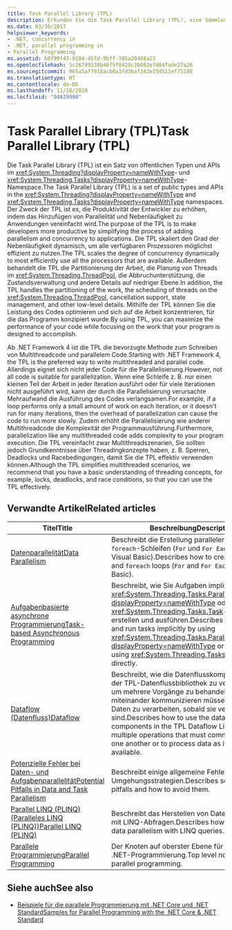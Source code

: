 ```yaml
---
title: Task Parallel Library (TPL)
description: Erkunden Sie die Task Parallel Library (TPL), eine Sammlung von öffentlichen Typen und APIs zum Vereinfachen des Hinzufügungsprozesses für Parallelität und Nebenläufigkeit zu Anwendungen in .NET.
ms.date: 03/30/2017
helpviewer_keywords:
- .NET, concurrency in
- .NET, parallel programming in
- Parallel Programming
ms.assetid: b8f99f43-9104-45fd-9bff-385a20488a23
ms.openlocfilehash: 5c26799338b46f5f0420c3b082e7d84fade27a26
ms.sourcegitcommit: 965a5af7918acb0a3fd3baf342e15d511ef75188
ms.translationtype: HT
ms.contentlocale: de-DE
ms.lasthandoff: 11/18/2020
ms.locfileid: "94829998"
---
```

# <a name="task-parallel-library-tpl"></a><span data-ttu-id="c0558-103">Task Parallel Library (TPL)</span><span class="sxs-lookup"><span data-stu-id="c0558-103">Task Parallel Library (TPL)</span></span>

<span data-ttu-id="c0558-104">Die Task Parallel Library (TPL) ist ein Satz von öffentlichen Typen und APIs im <xref:System.Threading?displayProperty=nameWithType>- und <xref:System.Threading.Tasks?displayProperty=nameWithType>-Namespace.</span><span class="sxs-lookup"><span data-stu-id="c0558-104">The Task Parallel Library (TPL) is a set of public types and APIs in the <xref:System.Threading?displayProperty=nameWithType> and <xref:System.Threading.Tasks?displayProperty=nameWithType> namespaces.</span></span> <span data-ttu-id="c0558-105">Der Zweck der TPL ist es, die Produktivität der Entwickler zu erhöhen, indem das Hinzufügen von Parallelität und Nebenläufigkeit zu Anwendungen vereinfacht wird.</span><span class="sxs-lookup"><span data-stu-id="c0558-105">The purpose of the TPL is to make developers more productive by simplifying the process of adding parallelism and concurrency to applications.</span></span> <span data-ttu-id="c0558-106">Die TPL skaliert den Grad der Nebenläufigkeit dynamisch, um alle verfügbaren Prozessoren möglichst effizient zu nutzen.</span><span class="sxs-lookup"><span data-stu-id="c0558-106">The TPL scales the degree of concurrency dynamically to most efficiently use all the processors that are available.</span></span> <span data-ttu-id="c0558-107">Außerdem behandelt die TPL die Partitionierung der Arbeit, die Planung von Threads im <xref:System.Threading.ThreadPool>, die Abbruchunterstützung, die Zustandsverwaltung und andere Details auf niedriger Ebene.</span><span class="sxs-lookup"><span data-stu-id="c0558-107">In addition, the TPL handles the partitioning of the work, the scheduling of threads on the <xref:System.Threading.ThreadPool>, cancellation support, state management, and other low-level details.</span></span> <span data-ttu-id="c0558-108">Mithilfe der TPL können Sie die Leistung des Codes optimieren und sich auf die Arbeit konzentrieren, für die das Programm konzipiert wurde.</span><span class="sxs-lookup"><span data-stu-id="c0558-108">By using TPL, you can maximize the performance of your code while focusing on the work that your program is designed to accomplish.</span></span>  
  
 <span data-ttu-id="c0558-109">Ab .NET Framework 4 ist die TPL die bevorzugte Methode zum Schreiben von Multithreadcode und parallelem Code.</span><span class="sxs-lookup"><span data-stu-id="c0558-109">Starting with .NET Framework 4, the TPL is the preferred way to write multithreaded and parallel code.</span></span> <span data-ttu-id="c0558-110">Allerdings eignet sich nicht jeder Code für die Parallelisierung.</span><span class="sxs-lookup"><span data-stu-id="c0558-110">However, not all code is suitable for parallelization.</span></span> <span data-ttu-id="c0558-111">Wenn eine Schleife z. B. nur einen kleinen Teil der Arbeit in jeder Iteration ausführt oder für viele Iterationen nicht ausgeführt wird, kann der durch die Parallelisierung verursachte Mehraufwand die Ausführung des Codes verlangsamen.</span><span class="sxs-lookup"><span data-stu-id="c0558-111">For example, if a loop performs only a small amount of work on each iteration, or it doesn't run for many iterations, then the overhead of parallelization can cause the code to run more slowly.</span></span> <span data-ttu-id="c0558-112">Zudem erhöht die Parallelisierung wie anderer Multithreadcode die Komplexität der Programmausführung.</span><span class="sxs-lookup"><span data-stu-id="c0558-112">Furthermore, parallelization like any multithreaded code adds complexity to your program execution.</span></span> <span data-ttu-id="c0558-113">Die TPL vereinfacht zwar Multithreadszenarien, Sie sollten jedoch Grundkenntnisse über Threadingkonzepte haben, z. B. Sperren, Deadlocks und Racebedingungen, damit Sie die TPL effektiv verwenden können.</span><span class="sxs-lookup"><span data-stu-id="c0558-113">Although the TPL simplifies multithreaded scenarios, we recommend that you have a basic understanding of threading concepts, for example, locks, deadlocks, and race conditions, so that you can use the TPL effectively.</span></span>  
  
## <a name="related-articles"></a><span data-ttu-id="c0558-114">Verwandte Artikel</span><span class="sxs-lookup"><span data-stu-id="c0558-114">Related articles</span></span>  
  
|<span data-ttu-id="c0558-115">Titel</span><span class="sxs-lookup"><span data-stu-id="c0558-115">Title</span></span>|<span data-ttu-id="c0558-116">Beschreibung</span><span class="sxs-lookup"><span data-stu-id="c0558-116">Description</span></span>|  
|-|-|  
|[<span data-ttu-id="c0558-117">Datenparallelität</span><span class="sxs-lookup"><span data-stu-id="c0558-117">Data Parallelism</span></span>](data-parallelism-task-parallel-library.md)|<span data-ttu-id="c0558-118">Beschreibt die Erstellung paralleler `for`- und `foreach`-Schleifen (`For` und `For Each` in Visual Basic).</span><span class="sxs-lookup"><span data-stu-id="c0558-118">Describes how to create parallel `for` and `foreach` loops (`For` and `For Each` in Visual Basic).</span></span>|  
|[<span data-ttu-id="c0558-119">Aufgabenbasierte asynchrone Programmierung</span><span class="sxs-lookup"><span data-stu-id="c0558-119">Task-based Asynchronous Programming</span></span>](task-based-asynchronous-programming.md)|<span data-ttu-id="c0558-120">Beschreibt, wie Sie Aufgaben implizit mit <xref:System.Threading.Tasks.Parallel.Invoke%2A?displayProperty=nameWithType> oder explizit mit <xref:System.Threading.Tasks.Task>-Objekten erstellen und ausführen.</span><span class="sxs-lookup"><span data-stu-id="c0558-120">Describes how to create and run tasks implicitly by using <xref:System.Threading.Tasks.Parallel.Invoke%2A?displayProperty=nameWithType> or explicitly by using <xref:System.Threading.Tasks.Task> objects directly.</span></span>|  
|[<span data-ttu-id="c0558-121">Dataflow (Datenfluss)</span><span class="sxs-lookup"><span data-stu-id="c0558-121">Dataflow</span></span>](dataflow-task-parallel-library.md)|<span data-ttu-id="c0558-122">Beschreibt, wie die Datenflusskomponenten in der TPL-Datenflussbibliothek zu verwenden sind, um mehrere Vorgänge zu behandeln, die miteinander kommunizieren müssen, oder um Daten zu verarbeiten, sobald sie verfügbar sind.</span><span class="sxs-lookup"><span data-stu-id="c0558-122">Describes how to use the dataflow components in the TPL Dataflow Library to handle multiple operations that must communicate with one another or to process data as it becomes available.</span></span>|
|[<span data-ttu-id="c0558-123">Potenzielle Fehler bei Daten- und Aufgabenparallelität</span><span class="sxs-lookup"><span data-stu-id="c0558-123">Potential Pitfalls in Data and Task Parallelism</span></span>](potential-pitfalls-in-data-and-task-parallelism.md)|<span data-ttu-id="c0558-124">Beschreibt einige allgemeine Fehler und Umgehungsstrategien.</span><span class="sxs-lookup"><span data-stu-id="c0558-124">Describes some common pitfalls and how to avoid them.</span></span>|  
|[<span data-ttu-id="c0558-125">Parallel LINQ (PLINQ) (Paralleles LINQ (PLINQ))</span><span class="sxs-lookup"><span data-stu-id="c0558-125">Parallel LINQ (PLINQ)</span></span>](introduction-to-plinq.md)|<span data-ttu-id="c0558-126">Beschreibt das Herstellen von Datenparallelität mit LINQ-Abfragen.</span><span class="sxs-lookup"><span data-stu-id="c0558-126">Describes how to achieve data parallelism with LINQ queries.</span></span>|  
|[<span data-ttu-id="c0558-127">Parallele Programmierung</span><span class="sxs-lookup"><span data-stu-id="c0558-127">Parallel Programming</span></span>](index.md)|<span data-ttu-id="c0558-128">Der Knoten auf oberster Ebene für die parallele .NET-Programmierung.</span><span class="sxs-lookup"><span data-stu-id="c0558-128">Top level node for .NET parallel programming.</span></span>|  
  
## <a name="see-also"></a><span data-ttu-id="c0558-129">Siehe auch</span><span class="sxs-lookup"><span data-stu-id="c0558-129">See also</span></span>

- [<span data-ttu-id="c0558-130">Beispiele für die parallele Programmierung mit .NET Core und .NET Standard</span><span class="sxs-lookup"><span data-stu-id="c0558-130">Samples for Parallel Programming with the .NET Core & .NET Standard</span></span>](/samples/browse/?products=dotnet-core%2Cdotnet-standard&term=parallel)
